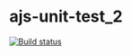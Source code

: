 # ajs-unit-test_2

[![Build status](https://ci.appveyor.com/api/projects/status/rttik7av48lljus1?svg=true)](https://ci.appveyor.com/project/pandapoD/ajs-unit-test-2)
